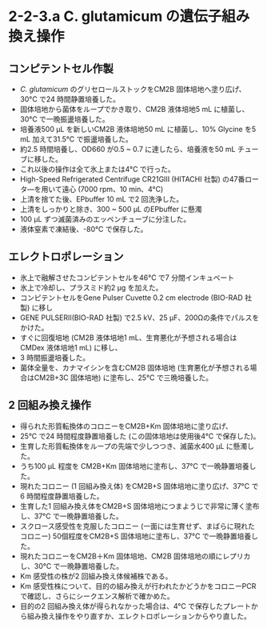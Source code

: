 # 2-2-3.a C. glutamicum の遺伝子組み換え操作
## コンピテントセル作製
+ *C. glutamicum* のグリセロールストックをCM2B 固体培地へ塗り広げ、30°C で24 時間静置培養した。
+ 固体培地から菌体をループでかき取り、CM2B 液体培地5 mL に植菌し、30°C で一晩振盪培養した。
+ 培養液500 μL を新しいCM2B 液体培地50 mL に植菌し、10% Glycine を5 mL 加えて31.5°C で振盪培養した。
+ 約2.5 時間培養し、OD660 が0.5 ~ 0.7 に達したら、培養液を50 mL チューブに移した。
+ これ以後の操作は全て氷上または4°C で行った。
+ High-Speed Refrigerated Centrifuge CR21GⅢ (HITACHI 社製) の47番ロータ―を用いて遠心 (7000 rpm、10 min、4°C) 
+ 上清を捨てた後、EPbuffer 10 mL で2 回洗浄した。
+ 上清をしっかりと除き、300 ~ 500 μL のEPbuffer に懸濁
+ 100 μL ずつ滅菌済みのエッペンチューブに分注した。
+ 液体窒素で凍結後、-80°C で保存した。
## エレクトロポレーション
+ 氷上で融解させたコンピテントセルを46°C で7 分間インキュベート
+ 氷上で冷却し、プラスミド約2 μg を加えた。
+ コンピテントセルをGene Pulser Cuvette 0.2 cm electrode (BIO-RAD 社製) に移し
+ GENE PULSERⅡ(BIO-RAD 社製) で2.5 kV、25 μF、200Ωの条件でパルスをかけた。
+ すぐに回復培地 (CM2B 液体培地1 mL、生育悪化が予想される場合はCMDex 液体培地1 mL) に移し、
+ 3 時間振盪培養した。
+ 菌体全量を、カナマイシンを含むCM2B 固体培地 (生育悪化が予想される場合はCM2B+3C 固体培地) に塗布し、25°C で三晩培養した。

## 2 回組み換え操作
+ 得られた形質転換体のコロニーをCM2B+Km 固体培地に塗り広げ、
+ 25°C で24 時間程度静置培養した (この固体培地は使用後4°C で保存した)。
+ 生育した形質転換体をループの先端で少しつつき、滅菌水400 μL に懸濁した。
+ うち100 μL 程度を CM2B+Km 固体培地に塗布し、37°C で一晩静置培養した。
+ 現れたコロニー (1 回組み換え体) をCM2B+S 固体培地に塗り広げ、37°C で6 時間程度静置培養した。
+ 生育した1 回組み換え体をCM2B+S 固体培地につまようじで非常に薄く塗布し、37°C で一晩静置培養した。
+ スクロース感受性を克服したコロニー (一面には生育せず、まばらに現れたコロニー) 50個程度をCM2B+S 固体培地に塗布し、37°C で一晩静置培養した。
+ 現れたコロニーをCM2B＋Km 固体培地、CM2B 固体培地の順にレプリカし、30°C で一晩静置培養した。
+ Km 感受性の株が2 回組み換え体候補株である。
+ Km 感受性株について、目的の組み換えが行われたかどうかをコロニーPCR で確認し、さらにシークエンス解析で確かめた。
+ 目的の2 回組み換え体が得られなかった場合は、4°C で保存したプレートから組み換え操作をやり直すか、エレクトロポレーションからやり直した。